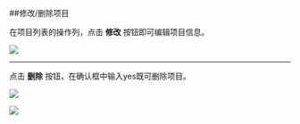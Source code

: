 ##修改/删除项目

在项目列表的操作列，点击 **修改** 按钮即可编辑项目信息。

![](http://data.eolinker.com/course/l9M7Cv4fbbed43417c6e58bbe6329d6dca5cd541678539e)

------------

点击 **删除** 按钮，在确认框中输入yes既可删除项目。

![](http://data.eolinker.com/course/ywXrPUC1fc7d5c6fd057ac4ac5a5eac5a4d8667277385f7)

![](http://data.eolinker.com/course/lPUfEcBad04adfe3c736f22313430dc4b33a981887fc206)